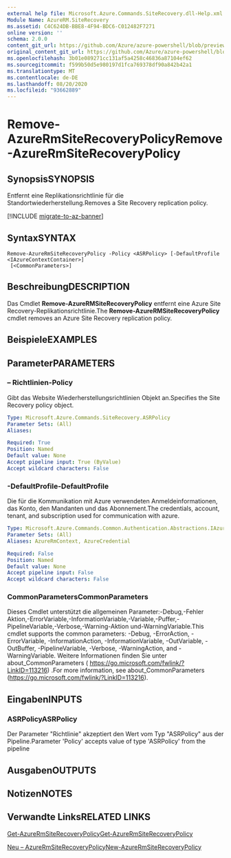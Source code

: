 ```yaml
---
external help file: Microsoft.Azure.Commands.SiteRecovery.dll-Help.xml
Module Name: AzureRM.SiteRecovery
ms.assetid: C4C624DB-BBE8-4F94-BDC6-C012482F7271
online version: ''
schema: 2.0.0
content_git_url: https://github.com/Azure/azure-powershell/blob/preview/src/ResourceManager/SiteRecovery/Commands.SiteRecovery/help/Remove-AzureRmSiteRecoveryPolicy.md
original_content_git_url: https://github.com/Azure/azure-powershell/blob/preview/src/ResourceManager/SiteRecovery/Commands.SiteRecovery/help/Remove-AzureRmSiteRecoveryPolicy.md
ms.openlocfilehash: 3b01e089271cc131af5a4258c46836a87104ef62
ms.sourcegitcommit: f599b50d5e980197d1fca769378df90a842b42a1
ms.translationtype: MT
ms.contentlocale: de-DE
ms.lasthandoff: 08/20/2020
ms.locfileid: "93662889"
---
```

# <span data-ttu-id="d95b9-101">Remove-AzureRmSiteRecoveryPolicy</span><span class="sxs-lookup"><span data-stu-id="d95b9-101">Remove-AzureRmSiteRecoveryPolicy</span></span>

## <span data-ttu-id="d95b9-102">Synopsis</span><span class="sxs-lookup"><span data-stu-id="d95b9-102">SYNOPSIS</span></span>
<span data-ttu-id="d95b9-103">Entfernt eine Replikationsrichtlinie für die Standortwiederherstellung.</span><span class="sxs-lookup"><span data-stu-id="d95b9-103">Removes a Site Recovery replication policy.</span></span>

[!INCLUDE [migrate-to-az-banner](../../includes/migrate-to-az-banner.md)]

## <span data-ttu-id="d95b9-104">Syntax</span><span class="sxs-lookup"><span data-stu-id="d95b9-104">SYNTAX</span></span>

```
Remove-AzureRmSiteRecoveryPolicy -Policy <ASRPolicy> [-DefaultProfile <IAzureContextContainer>]
 [<CommonParameters>]
```

## <span data-ttu-id="d95b9-105">Beschreibung</span><span class="sxs-lookup"><span data-stu-id="d95b9-105">DESCRIPTION</span></span>
<span data-ttu-id="d95b9-106">Das Cmdlet **Remove-AzureRMSiteRecoveryPolicy** entfernt eine Azure Site Recovery-Replikationsrichtlinie.</span><span class="sxs-lookup"><span data-stu-id="d95b9-106">The **Remove-AzureRMSiteRecoveryPolicy** cmdlet removes an Azure Site Recovery replication policy.</span></span>

## <span data-ttu-id="d95b9-107">Beispiele</span><span class="sxs-lookup"><span data-stu-id="d95b9-107">EXAMPLES</span></span>

## <span data-ttu-id="d95b9-108">Parameter</span><span class="sxs-lookup"><span data-stu-id="d95b9-108">PARAMETERS</span></span>

### <span data-ttu-id="d95b9-109">– Richtlinien</span><span class="sxs-lookup"><span data-stu-id="d95b9-109">-Policy</span></span>
<span data-ttu-id="d95b9-110">Gibt das Website Wiederherstellungsrichtlinien Objekt an.</span><span class="sxs-lookup"><span data-stu-id="d95b9-110">Specifies the Site Recovery policy object.</span></span>

```yaml
Type: Microsoft.Azure.Commands.SiteRecovery.ASRPolicy
Parameter Sets: (All)
Aliases: 

Required: True
Position: Named
Default value: None
Accept pipeline input: True (ByValue)
Accept wildcard characters: False
```

### <span data-ttu-id="d95b9-111">-DefaultProfile</span><span class="sxs-lookup"><span data-stu-id="d95b9-111">-DefaultProfile</span></span>
<span data-ttu-id="d95b9-112">Die für die Kommunikation mit Azure verwendeten Anmeldeinformationen, das Konto, den Mandanten und das Abonnement.</span><span class="sxs-lookup"><span data-stu-id="d95b9-112">The credentials, account, tenant, and subscription used for communication with azure.</span></span>

```yaml
Type: Microsoft.Azure.Commands.Common.Authentication.Abstractions.IAzureContextContainer
Parameter Sets: (All)
Aliases: AzureRmContext, AzureCredential

Required: False
Position: Named
Default value: None
Accept pipeline input: False
Accept wildcard characters: False
```

### <span data-ttu-id="d95b9-113">CommonParameters</span><span class="sxs-lookup"><span data-stu-id="d95b9-113">CommonParameters</span></span>
<span data-ttu-id="d95b9-114">Dieses Cmdlet unterstützt die allgemeinen Parameter:-Debug,-Fehler Aktion,-ErrorVariable,-InformationVariable,-Variable,-Puffer,-PipelineVariable,-Verbose,-Warning-Aktion und-WarningVariable.</span><span class="sxs-lookup"><span data-stu-id="d95b9-114">This cmdlet supports the common parameters: -Debug, -ErrorAction, -ErrorVariable, -InformationAction, -InformationVariable, -OutVariable, -OutBuffer, -PipelineVariable, -Verbose, -WarningAction, and -WarningVariable.</span></span> <span data-ttu-id="d95b9-115">Weitere Informationen finden Sie unter about_CommonParameters ( https://go.microsoft.com/fwlink/?LinkID=113216) .</span><span class="sxs-lookup"><span data-stu-id="d95b9-115">For more information, see about_CommonParameters (https://go.microsoft.com/fwlink/?LinkID=113216).</span></span>

## <span data-ttu-id="d95b9-116">Eingaben</span><span class="sxs-lookup"><span data-stu-id="d95b9-116">INPUTS</span></span>

### <span data-ttu-id="d95b9-117">ASRPolicy</span><span class="sxs-lookup"><span data-stu-id="d95b9-117">ASRPolicy</span></span>
<span data-ttu-id="d95b9-118">Der Parameter "Richtlinie" akzeptiert den Wert vom Typ "ASRPolicy" aus der Pipeline.</span><span class="sxs-lookup"><span data-stu-id="d95b9-118">Parameter 'Policy' accepts value of type 'ASRPolicy' from the pipeline</span></span>

## <span data-ttu-id="d95b9-119">Ausgaben</span><span class="sxs-lookup"><span data-stu-id="d95b9-119">OUTPUTS</span></span>

## <span data-ttu-id="d95b9-120">Notizen</span><span class="sxs-lookup"><span data-stu-id="d95b9-120">NOTES</span></span>

## <span data-ttu-id="d95b9-121">Verwandte Links</span><span class="sxs-lookup"><span data-stu-id="d95b9-121">RELATED LINKS</span></span>

[<span data-ttu-id="d95b9-122">Get-AzureRmSiteRecoveryPolicy</span><span class="sxs-lookup"><span data-stu-id="d95b9-122">Get-AzureRmSiteRecoveryPolicy</span></span>](./Get-AzureRmSiteRecoveryPolicy.md)

[<span data-ttu-id="d95b9-123">Neu – AzureRmSiteRecoveryPolicy</span><span class="sxs-lookup"><span data-stu-id="d95b9-123">New-AzureRmSiteRecoveryPolicy</span></span>](./New-AzureRmSiteRecoveryPolicy.md)
